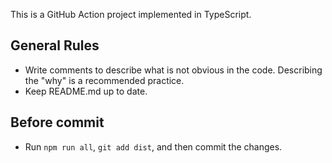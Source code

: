 This is a GitHub Action project implemented in TypeScript.



## General Rules

* Write comments to describe what is not obvious in the code. Describing the "why" is a recommended practice.
* Keep README.md up to date.

## Before commit

* Run `npm run all`, `git add dist`, and then commit the changes.
